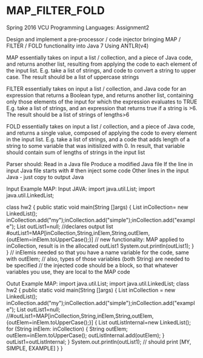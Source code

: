 # MAP_FILTER_FOLD
Spring 2016 VCU Programming Languages: Assignment2

Design and implement a pre-processor / code injector bringing MAP / FILTER / FOLD functionality into Java 7
Using ANTLR(v4)

MAP essentially takes on input a list / collection, and a piece of Java code, and returns another list, resulting from applying the code to each element of the input list.
E.g. take a list of strings, and code to convert a string to upper case. The result should be a list of uppercase strings

FILTER essentially takes on input a list / collection, and Java code for an expression that  returns a Boolean type, and  returns another list, containing only those elements of the input for which the expression evaluates to TRUE
E.g. take a list of strings, and an expression that returns true if a string is >6. The result should be a list of strings of lengths>6

FOLD essentially takes on input a list / collection, and a piece of Java code, and returns a single value, composed of applying the code to every element in the input list.
E.g. take a list of strings, and a code that adds length of a string to some variable that was initislized with 0. In result, that variable should contain sum of lengths of strings in the input list

Parser should:
  Read in a Java file
  Produce a modified Java file
    If the line in input Java file starts with # then inject some code
    Other lines in the input Java - just copy to output Java


Input Example MAP:
Input JAVA:
import java.util.List;
import java.util.LinkedList;

class hw2 {
  public static void main(String []args) {
    List<String> inCollection= new LinkedList<String>();
    inCollection.add("my");inCollection.add("simple");inCollection.add("example");
    List<String> outList1=null; //declares output list
    #outList1=MAP[inCollection,String,inElem,String,outElem,{outElem=inElem.toUpperCase();}]
    // new functionality: MAP applied to inCollection, result is in the allocated outList1
    System.out.println(outList1);
  }
}
// inElemis needed so that you have a name variable for the code, same with outElem;
// also, types of those variables (both String) are needed to be specified
// the injected code should be a block, so that whatever variables you use, they are local to the MAP code

Outut Example MAP:
import java.util.List;
import java.util.LinkedList;
class hw2 {
  public static void main(String []args) {
    List<String> inCollection = new LinkedList<String>();
    inCollection.add("my");inCollection.add("simple");inCollection.add("example");
    List<String> outList1=null;
    //#outList1=MAP[inCollection,String,inElem,String,outElem,{outElem=inElem.toUpperCase();}] {
      List<String> outListInternal=new LinkedList<String>();
      for (String inElem: inCollection) {
        String outElem;
        outElem=inElem.toUpperCase();
        outListInternal.add(outElem);
      }
      outList1=outListInternal;
    }
    System.out.println(outList1); // should print [MY, SIMPLE, EXAMPLE]
  }
}
